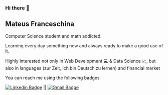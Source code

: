 ### Hi there 👋

<!--
**Mateus-Franceschina/Mateus-Franceschina** is a ✨ _special_ ✨ repository because its `README.md` (this file) appears on your GitHub profile.

Here are some ideas to get you started:

- 🔭 I’m currently working on ...
- 🌱 I’m currently learning ...
- 👯 I’m looking to collaborate on ...
- 🤔 I’m looking for help with ...
- 💬 Ask me about ...
- 📫 How to reach me: ...
- 😄 Pronouns: ...
- ⚡ Fun fact: ...
-->
## Mateus Franceschina

Computer Science student and math addicted.

Learning every day something new and always ready to make a good use of it.

Highly interested not only in Web Development :computer: & Data Science :chart_with_upwards_trend:, but also in languages (zur Zeit, Ich bin Deutsch zu lernen) and financial market

You can reach me using the following badges 

 [![Linkedin Badge](https://img.shields.io/badge/-Mateus%20Franceschina-blue?style=flat-square&logo=Linkedin&logoColor=white&link=https://www.linkedin.com/in/domateus/)](https://www.linkedin.com/in/domateus/) || [![Gmail Badge](https://img.shields.io/badge/-mateusfranceschina@gmail.com-c14438?style=flat-square&logo=Gmail&logoColor=white&link=mailto:mateusfranceschina@gmail.com)](mailto:mateusfranceschina@gmail.com)


